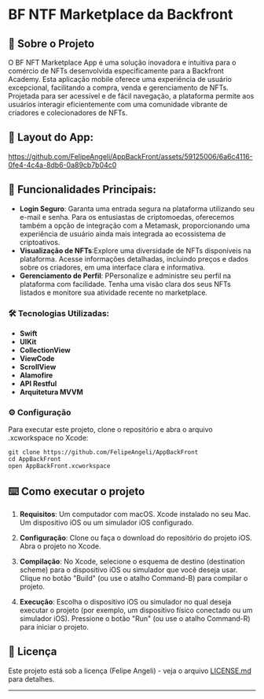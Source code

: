 # BF NTF Marketplace da Backfront


## 🚀 Sobre o Projeto

O BF NFT Marketplace App é uma solução inovadora e intuitiva para o comércio de NFTs desenvolvida especificamente para a Backfront Academy. Esta aplicação mobile oferece uma experiência de usuário excepcional, facilitando a compra, venda e gerenciamento de NFTs. Projetada para ser acessível e de fácil navegação, a plataforma permite aos usuários interagir eficientemente com uma comunidade vibrante de criadores e colecionadores de NFTs.

## 📱 Layout do App:
   

https://github.com/FelipeAngeli/AppBackFront/assets/59125006/6a6c4116-0fe4-4c4a-8db6-0a89cb7b04c0



## 🎯 Funcionalidades Principais:


*  **Login Seguro**: Garanta uma entrada segura na plataforma utilizando seu e-mail e senha. Para os entusiastas de criptomoedas, oferecemos também a opção de integração com a Metamask, proporcionando uma experiência de usuário ainda mais integrada ao ecossistema de criptoativos.
*  **Visualização de NFTs**:Explore uma diversidade de NFTs disponíveis na plataforma. Acesse informações detalhadas, incluindo preços e dados sobre os criadores, em uma interface clara e informativa.
*  **Gerenciamento de Perfil**: PPersonalize e administre seu perfil na plataforma com facilidade. Tenha uma visão clara dos seus NFTs listados e monitore sua atividade recente no marketplace.


### 🛠️ Tecnologias Utilizadas:

*  **Swift**
*  **UIKit**
*  **CollectionView**
*  **ViewCode**
*  **ScrollView**
*  **Alamofire**
*  **API Restful**
*  **Arquitetura MVVM**



### ⚙️ Configuração

Para executar este projeto, clone o repositório e abra o arquivo .xcworkspace no Xcode:

```
git clone https://github.com/FelipeAngeli/AppBackFront
cd AppBackFront
open AppBackFront.xcworkspace

```


## ⌨️ Como executar o projeto

1. **Requisitos**: Um computador com macOS. Xcode instalado no seu Mac. Um dispositivo iOS ou um simulador iOS configurado.

2. **Configuração**: Clone ou faça o download do repositório do projeto iOS. Abra o projeto no Xcode.

3. **Compilação**: No Xcode, selecione o esquema de destino (destination scheme) para o dispositivo iOS ou simulador que você deseja usar. Clique no botão "Build" (ou use o atalho Command-B) para compilar o projeto.

3. **Execução**: Escolha o dispositivo iOS ou simulador no qual deseja executar o projeto (por exemplo, um dispositivo físico conectado ou um simulador iOS). Pressione o botão "Run" (ou use o atalho Command-R) para iniciar o projeto.




## 📄 Licença

Este projeto está sob a licença (Felipe Angeli) - veja o arquivo [LICENSE.md](https://www.linkedin.com/in/felipeangeli/) para detalhes.



---
